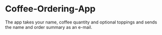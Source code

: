 # Coffee-Ordering-App
The app takes your name, coffee quantity and optional toppings and sends the name and order summary as an e-mail.
